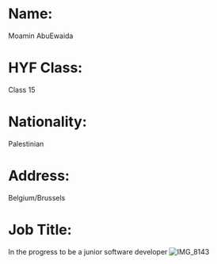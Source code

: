 # Name:
Moamin AbuEwaida
# HYF Class:
Class 15
# Nationality:
Palestinian
# Address:
Belgium/Brussels
# Job Title:
In the progress to be a junior software developer
![IMG_8143](https://user-images.githubusercontent.com/28728040/113122828-fcce9c00-91e1-11eb-9809-8e1d0194cd0d.jpg)